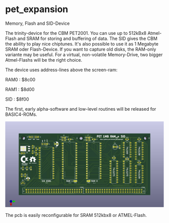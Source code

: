 # pet_expansion
Memory, Flash and SID-Device

The trinity-device for the CBM PET2001. You can use up to 512kBx8 Atmel-Flash and SRAM for storing and buffering of data. The SID gives the CBM the ability to play nice chiptunes. 
It's also possible to use it as 1 Megabyte SRAM oder Flash-Device. If you want to capture old disks, the RAM-only variante may be useful. For a virtual, non-volatile Memory-Drive, 
two bigger Atmel-Flashs will be the right choice. 


The device uses address-lines above the screen-ram:

RAM0 : $8c00

RAM1 : $8d00

SID  : $8f00  

The first, early alpha-software and low-level routines will be released for BASIC4-ROMs.



![PCB](https://github.com/cbmuser/PET_EXPANSION/blob/main/images/pet_expansion_top.jpg)

The pcb is easily reconfigurable for SRAM 512kbx8 or ATMEL-Flash.

